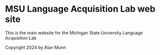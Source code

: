 # MSU Language Acquisition Lab web site

This is the main website for the Michigan State University Language Acquisition Lab

Copyright 2024 by Alan Munn

